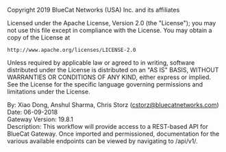 Copyright 2019 BlueCat Networks (USA) Inc. and its affiliates

Licensed under the Apache License, Version 2.0 (the "License");
you may not use this file except in compliance with the License.
You may obtain a copy of the License at

    http://www.apache.org/licenses/LICENSE-2.0

Unless required by applicable law or agreed to in writing, software
distributed under the License is distributed on an "AS IS" BASIS,
WITHOUT WARRANTIES OR CONDITIONS OF ANY KIND, either express or implied.
See the License for the specific language governing permissions and
limitations under the License.

  By: Xiao Dong, Anshul Sharma, Chris Storz (cstorz@bluecatnetworks.com)
  Date: 06-09-2018  
  Gateway Version: 19.8.1  
  Description: This workflow will provide access to a REST-based API for BlueCat Gateway.
               Once imported and permissioned, documentation for the various available endpoints can
               be viewed by navigating to /api/v1/. 

